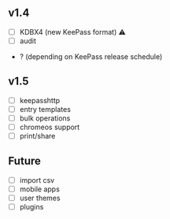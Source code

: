 ## v1.4
- [ ] KDBX4 (new KeePass format) ⚠️  
- [ ] audit
- ? (depending on KeePass release schedule)

## v1.5
- [ ] keepasshttp
- [ ] entry templates
- [ ] bulk operations
- [ ] chromeos support
- [ ] print/share

## Future
- [ ] import csv
- [ ] mobile apps
- [ ] user themes
- [ ] plugins